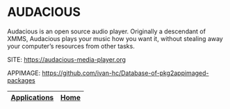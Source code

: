 # AUDACIOUS

 Audacious is an open source audio player. Originally a descendant of XMMS, Audacious plays your music how you want it, without stealing away your  computer’s resources from other tasks.

 SITE: https://audacious-media-player.org

 APPIMAGE: https://github.com/ivan-hc/Database-of-pkg2appimaged-packages

 | [Applications](https://portable-linux-apps.github.io/apps.html) | [Home](https://portable-linux-apps.github.io)
 | --- | --- |
